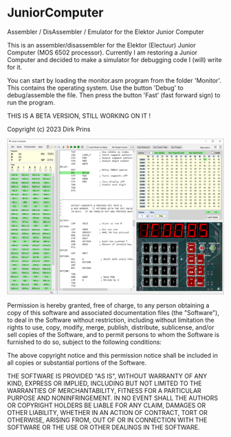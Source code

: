 # JuniorComputer
Assembler / DisAssembler / Emulator for the Elektor Junior Computer

This is an assembler/disassembler for the Elektor (Electuur) Junior Computer (MOS 6502 processor).
Currently I am restoring a Junior Computer and decided to make a simulator for debugging code I (will) write for it.

You can start by loading the monitor.asm program from the folder 'Monitor'.
This contains the operating system.
Use the button 'Debug' to debug/assemble the file.
Then press the button 'Fast' (fast forward sign) to run the program.

THIS IS A BETA VERSION, STILL WORKING ON IT !

Copyright (c) 2023 Dirk Prins

![Screenshot](ScreenShot.png)

Permission is hereby granted, free of charge, to any person obtaining a copy of this software and associated documentation files (the "Software"), to deal in the Software without restriction, including without limitation the rights to use, copy, modify, merge, publish, distribute, sublicense, and/or sell copies of the Software, and to permit persons to whom the Software is furnished to do so, subject to the following conditions:

The above copyright notice and this permission notice shall be included in all copies or substantial portions of the Software.

THE SOFTWARE IS PROVIDED "AS IS", WITHOUT WARRANTY OF ANY KIND, EXPRESS OR IMPLIED, INCLUDING BUT NOT LIMITED TO THE WARRANTIES OF MERCHANTABILITY, FITNESS FOR A PARTICULAR PURPOSE AND NONINFRINGEMENT. IN NO EVENT SHALL THE AUTHORS OR COPYRIGHT HOLDERS BE LIABLE FOR ANY CLAIM, DAMAGES OR OTHER LIABILITY, WHETHER IN AN ACTION OF CONTRACT, TORT OR OTHERWISE, ARISING FROM, OUT OF OR IN CONNECTION WITH THE SOFTWARE OR THE USE OR OTHER DEALINGS IN THE SOFTWARE.
